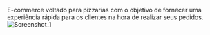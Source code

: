 E-commerce voltado para pizzarias com o objetivo de fornecer uma experiência rápida para os clientes na hora de realizar seus pedidos.
![Screenshot_1](https://github.com/GabrielWojcik/E-commerce-PizzaHub/assets/62144072/82446a16-0847-43fa-af84-99dbdbefdbe9)
